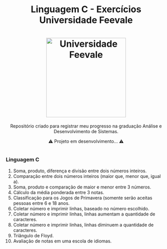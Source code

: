 <h1 align="center"> Linguagem C - Exercícios Universidade Feevale</h1>
<h1 align="center" ><img src="https://www.infoescola.com/wp-content/uploads/2017/06/feevale.jpg" alt="Universidade Feevale" height="250" width="250"/></h1>
<p align="center">Repositório criado para registrar meu progresso na graduação Análise e Desenvolvimento de Sistemas.</p>

<p align="center">⚠️ Projeto em desenvolvimento... ⚠️</p>


#

<h3>Linguagem C</h3>

01. Soma, produto, diferença e divisão entre dois números inteiros.
02. Comparação entre dois números inteiros (maior que, menor que, igual a).
03. Soma, produto e comparação de maior e menor entre 3 números.
04. Cálculo da média ponderada entre 3 notas.
05. Classificação para os Jogos de Primavera (somente serão aceitas pessoas entre 6 e 18 anos.
06. Coletar número e imprimir linhas, baseado no número escolhido.
07. Coletar número e imprimir linhas, linhas aumentam a quantidade de caracteres.
08. Coletar número e imprimir linhas, linhas diminuem a quantidade de caracteres.
09. Triângulo de Floyd.
10. Avaliação de notas em uma escola de idiomas.
